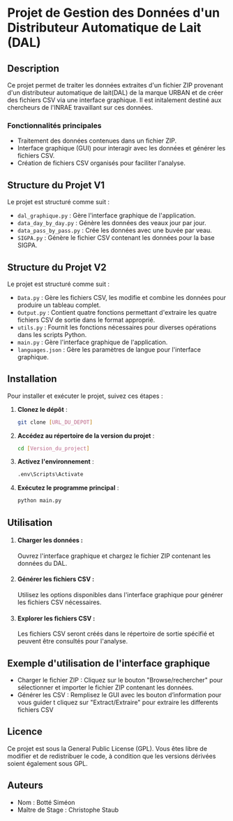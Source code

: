 # Projet de Gestion des Données d'un Distributeur Automatique de Lait (DAL)

## Description

Ce projet permet de traiter les données extraites d'un fichier ZIP provenant d'un distributeur automatique de lait(DAL) de la marque URBAN et de créer des fichiers CSV via une interface graphique. Il est initalement destiné aux chercheurs de l'INRAE travaillant sur ces données. 

### Fonctionnalités principales

- Traitement des données contenues dans un fichier ZIP.
- Interface graphique (GUI) pour interagir avec les données et générer les fichiers CSV.
- Création de fichiers CSV organisés pour faciliter l'analyse.

## Structure du Projet V1

Le projet est structuré comme suit :

- `dal_graphique.py` : Gère l'interface graphique de l'application.
- `data_day_by_day.py` : Génère les données des veaux jour par jour.
- `data_pass_by_pass.py` : Crée les données avec une buvée par veau.
- `SIGPA.py` : Génère le fichier CSV contenant les données pour la base SIGPA.

## Structure du Projet V2

Le projet est structuré comme suit :

- `Data.py` : Gère les fichiers CSV, les modifie et combine les données pour produire un tableau complet.
- `Output.py` : Contient quatre fonctions permettant d'extraire les quatre fichiers CSV de sortie dans le format approprié.
- `utils.py` : Fournit les fonctions nécessaires pour diverses opérations dans les scripts Python.
- `main.py` : Gère l'interface graphique de l'application.
- `languages.json` : Gère les paramètres de langue pour l'interface graphique.

## Installation

Pour installer et exécuter le projet, suivez ces étapes :

1. **Clonez le dépôt** :
   ```bash
   git clone [URL_DU_DEPOT]
2. **Accédez au répertoire de la version du projet** :
   ```bash
   cd [Version_du_project]
3. **Activez l'environnement** :
   ```bash
   .env\Scripts\Activate
4. **Exécutez le programme principal** :
   ```bash
   python main.py

## Utilisation

1. #### Charger les données :

   Ouvrez l'interface graphique et chargez le fichier ZIP contenant les données du DAL.

2. #### Générer les fichiers CSV :

   Utilisez les options disponibles dans l'interface graphique pour générer les fichiers CSV nécessaires.

3. #### Explorer les fichiers CSV :

   Les fichiers CSV seront créés dans le répertoire de sortie spécifié et peuvent être consultés pour l'analyse.
   
## Exemple d'utilisation de l'interface graphique

-	Charger le fichier ZIP : Cliquez sur le bouton "Browse/rechercher" pour sélectionner et importer le fichier ZIP contenant les données.
-	Générer les CSV : Remplisez le GUI avec les bouton d’information pour vous guider t cliquez sur "Extract/Extraire" pour extraire les differents fichiers CSV

## Licence

Ce projet est sous la General Public License (GPL). Vous êtes libre de modifier et de redistribuer le code, à condition que les versions dérivées soient également sous GPL.

## Auteurs

- Nom : Botté Siméon
- Maître de Stage : Christophe Staub
